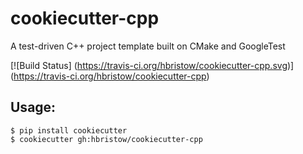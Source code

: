 cookiecutter-cpp
================

A test-driven C++ project template built on CMake and GoogleTest

[![Build Status]
    (https://travis-ci.org/hbristow/cookiecutter-cpp.svg)]
    (https://travis-ci.org/hbristow/cookiecutter-cpp)

Usage:
------

    $ pip install cookiecutter
    $ cookiecutter gh:hbristow/cookiecutter-cpp
